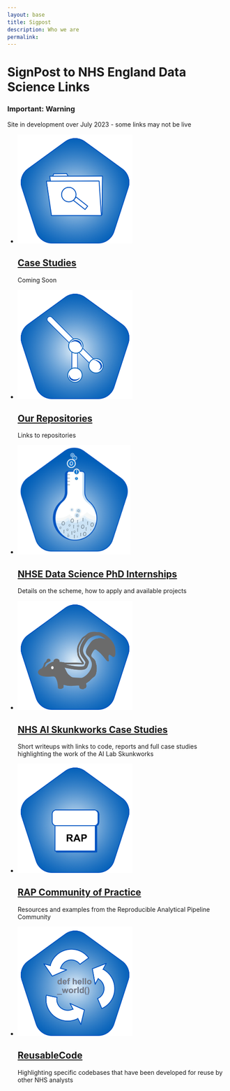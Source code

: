 ```yaml
---
layout: base 
title: Sigpost
description: Who we are
permalink: 
---
```


<div class="page-title">
  <h1>SignPost to NHS England Data Science Links</h1>
   <div class="nhsuk-warning-callout">
            <h3 class="nhsuk-warning-callout__label">
              <span role="text">
                <span class="nhsuk-u-visually-hidden">Important: </span>
                Warning                
              </span>
            </h3>
            <p>Site in development over July 2023 - some links may not be live</p>
          </div>
</div>
<ul class="nhsuk-grid-row nhsuk-card-group">
   <li class="nhsuk-grid-column-one-third nhsuk-card-group__item">
    <div class="nhsuk-card nhsuk-card--clickable">
      <img class="nhsuk-card__img" src="assets/img/CaseStudies.png" alt="teaser" height="250" />
      <div class="nhsuk-card__content">
        <h2 class="nhsuk-card__heading nhsuk-heading-m">
          <a class="nhsuk-card__link" href="https://nhsengland.github.io/DataScience-CaseStudies">Case Studies</a>
        </h2>
        <p class="nhsuk-card__description">Coming Soon</p>
      </div>
    </div>
  </li>
   <li class="nhsuk-grid-column-one-third nhsuk-card-group__item">
    <div class="nhsuk-card nhsuk-card--clickable">
      <img class="nhsuk-card__img" src="assets/img/repositories.png" alt="teaser"  height="250"/>
      <div class="nhsuk-card__content">
        <h2 class="nhsuk-card__heading nhsuk-heading-m">
          <a class="nhsuk-card__link" href="https://github.com/NHSDigital/data-analytics-services">Our Repositories</a>
        </h2>
        <p class="nhsuk-card__description">Links to repositories</p>
      </div>
    </div>
  </li>
   <li class="nhsuk-grid-column-one-third nhsuk-card-group__item">
    <div class="nhsuk-card nhsuk-card--clickable">
      <img class="nhsuk-card__img" src="assets/img/data_science_badge_L.png" alt="teaser"  height="250"/>
      <div class="nhsuk-card__content">
        <h2 class="nhsuk-card__heading nhsuk-heading-m">
          <a class="nhsuk-card__link" href="https://nhsx.github.io/nhsx-internship-projects/">NHSE Data Science PhD Internships</a>
        </h2>
        <p class="nhsuk-card__description">Details on the scheme, how to apply and available projects</p>
      </div>
    </div>
  </li>
  
</ul>

<ul class="nhsuk-grid-row nhsuk-card-group">
   <li class="nhsuk-grid-column-one-third nhsuk-card-group__item">
    <div class="nhsuk-card nhsuk-card--clickable">
      <img class="nhsuk-card__img" src="assets/img/skunkworks.png" alt="teaser"  height="250"/>
      <div class="nhsuk-card__content">
        <h2 class="nhsuk-card__heading nhsuk-heading-m">
          <a class="nhsuk-card__link" href="https://nhsx.github.io/skunkworks/">NHS AI Skunkworks Case Studies</a>
        </h2>
        <p class="nhsuk-card__description">Short writeups with links to code, reports and full case studies highlighting the work of the AI Lab Skunkworks</p>
      </div>
    </div>
  </li>
   <li class="nhsuk-grid-column-one-third nhsuk-card-group__item">
    <div class="nhsuk-card nhsuk-card--clickable">
      <img class="nhsuk-card__img" src="assets/img/RAP.png" alt="teaser"  height="250"/>
      <div class="nhsuk-card__content">
        <h2 class="nhsuk-card__heading nhsuk-heading-m">
          <a class="nhsuk-card__link" href="https://nhsdigital.github.io/rap-community-of-practice/">RAP Community of Practice</a>
        </h2>
        <p class="nhsuk-card__description">Resources and examples from the Reproducible Analytical Pipeline Community</p>
      </div>
    </div>
  </li>
   <li class="nhsuk-grid-column-one-third nhsuk-card-group__item">
    <div class="nhsuk-card nhsuk-card--clickable">
      <img class="nhsuk-card__img" src="assets/img/ReusableCode.png" alt="teaser"  height="250"/>
      <div class="nhsuk-card__content">
        <h2 class="nhsuk-card__heading nhsuk-heading-m">
          <a class="nhsuk-card__link" href="https://nhsengland.github.io/DataScience-ReusableCode/">ReusableCode</a>
        </h2>
        <p class="nhsuk-card__description">Highlighting specific codebases that have been developed for reuse by other NHS analysts</p>
      </div>
    </div>
  </li>
  
</ul>
